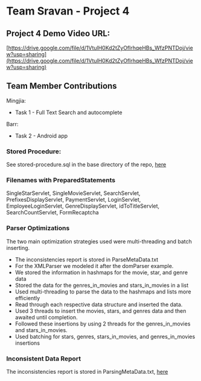 # Team Sravan - Project 4

## Project 4 Demo Video URL:

[https://drive.google.com/file/d/1VtulH0Kd2tZyOflrhqeHBs_WfzPNTDoj/view?usp=sharing](https://drive.google.com/file/d/1VtulH0Kd2tZyOflrhqeHBs_WfzPNTDoj/view?usp=sharing)

## Team Member Contributions

Mingjia:
- Task 1 - Full Text Search and autocomplete

Barr:
- Task 2 - Android app

### Stored Procedure:

See stored-procedure.sql in the base directory of the repo, [here](stored-procedure.sql)

### Filenames with PreparedStatements

SingleStarServlet, SingleMovieServlet, SearchServlet, PrefixesDisplayServlet, PaymentServlet, LoginServlet, EmployeeLoginServlet, GenreDisplayServlet, idToTitleServlet, SearchCountServlet, FormRecaptcha



### Parser Optimizations
The two main optimization strategies used were multi-threading and batch inserting.
 - The inconsistencies report is stored in ParseMetaData.txt
 - For the XMLParser we modeled it after the domParser example.
 - We stored the information in hashmaps for the movie, star, and genre data
 - Stored the data for the genres_in_movies and stars_in_movies in a list
 - Used multi-threading to parse the data to the hashmaps and lists more efficiently
 - Read through each respective data structure and inserted the data.
 - Used 3 threads to insert the movies, stars, and genres data and then awaited until completion.
 - Followed these insertions by using 2 threads for the genres_in_movies and stars_in_movies.
 - Used batching for stars, genres, stars_in_movies, and genres_in_movies insertions



### Inconsistent Data Report

The inconsistencies report is stored in ParsingMetaData.txt, [here](/XMLParser/ParsingMetaData.txt)

